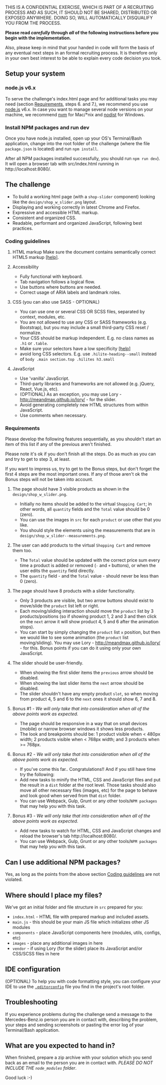 THIS IS A CONFIDENTIAL EXERCISE, WHICH IS PART OF A RECRUITING PROCESS AND AS SUCH, IT SHOULD NOT BE SHARED, DISTRIBUTED OR EXPOSED ANYWHERE. DOING SO, WILL AUTOMATICALLY DISQUALIFY YOU FROM THE PROCESS.


**Please read *carefully* through *all* of the following instructions before you begin with the implementation.**


Also, please keep in mind that your handed in code will form the basis of any eventual next steps in an formal recruiting process. It is therefore only in your own best interest to be able to explain every code decision you took.


## Setup your system

### node.js v6.x

To serve the challenge's index.html page and for additional tasks you may need (section [Requirements](#requirements), steps 6. and 7.), we recommend you use [node.js](https://nodejs.org) v6.x. In case you want to manage several node versions on your machine, we recommend [nvm](https://github.com/creationix/nvm) for Mac/*nix and [nodist](https://github.com/marcelklehr/nodist) for Windows.


### Install NPM packages and run dev

Once you have node.js installed, open up your OS's Terminal/Bash application, change into the root folder of the challenge (where the file `package.json` is located) and run `npm install`.

After all NPM packages installed successfully, you should run `npm run dev`). It will open a browser tab with src/index.html running in http://localhost:8080/.


## The challenge

* To build a working html page (with a `shop-slider` component) looking like the `design/shop_w_slider.png` layout.
* Displaying and working correctly in latest Chrome and Firefox.
* Expressive and accessible HTML markup.
* Consistent and organized CSS.
* Readable, performant and organized JavaScript, following best practices.


### Coding guidelines

1. HTML markup
    Make sure the document contains semantically correct HTML5 markup [[help]](http://html5doctor.com/lets-talk-about-semantics/).

2. Accessibility
    - Fully functional with keyboard.
    - Tab navigation follows a logical flow.
    - Use buttons where buttons are needed.
    - Correct usage of ARIA labels and landmark roles.

3. CSS (you can also use SASS - OPTIONAL)
    - You can use one or several CSS OR SCSS files, separated by context, modules, etc.
    - You are not allowed to use any CSS or SASS frameworks (e.g. Bootstrap), but you may include a small third-party CSS reset / normalize.
    - Your CSS should be markup independent. E.g. no class names as `.h1` or `.table`.
    - Make sure your selectors have a low specificity [[help]](https://css-tricks.com/strategies-keeping-css-specificity-low/)
    - avoid long CSS selectors. E.g. use `.hilite-heading--small` instead of `body .main section.top .hilites h3.small`

4. JavaScript
    - Use 'vanilla' JavaScript.
    - Third-party libraries and frameworks are not allowed (e.g. jQuery, React, Vue.js, etc).
    - (OPTIONAL) As an exception, you may use Lory - http://meandmax.github.io/lory/ - for the slider.
    - Avoid generating completely new HTML structures from within JavaScript.
    - Use comments when necessary.


### Requirements

Please develop the following features sequentially, as you shouldn't start an item of this list if any of the previous aren't finished.

Please note it's ok if you don't finish all the steps. Do as much as you can and try to get to step 3, at least.

If you want to impress us, try to get to the Bonus steps, but don't forget the first 4 steps are the most important ones. If any of those aren't ok the Bonus steps will not be taken into account.

1. The page should have 3 visible products as shown in the `design/shop_w_slider.png`.
    - Initially no items should be added to the virtual `Shopping Cart`; in other words, all `quantity` fields and the `Total` value should be 0 (zero).
    - You can use the images in `src` for each `product` or use other that you like.
    - You should style the elements using the measurements that are in `design/shop_w_slider--measurements.png`.

2. The user can add products to the virtual `Shopping Cart` and remove them too.
    - The `Total` value should be updated with the correct price sum every time a product is added or removed (`-` and `+` buttons), or when the user edits the `quantity` field directly.
    - The `quantity` field - and the `Total` value - should never be less than 0 (zero).

3. The page should have 8 products with a slider functionality.
    - Only 3 products are visible, but two arrow buttons should exist to move/slide the `product` list left or right.
    - Each moving/sliding interaction should move the `product` list by 3 products/positions (so if showing product 1, 2 and 3 and then click on the `next` arrow it will show product 4, 5 and 6 after the animation stops).
    - You can start by simply changing the `product` list `x` position, but then we would like to see some animation (the `product` list moving/sliding). You may use Lory - http://meandmax.github.io/lory/ - for this. Bonus points if you can do it using only your own JavaScript.

4. The slider should be user-friendly.
    - When showing the first slider items the `previous` arrow should be disabled.
    - When showing the last slider items the `next` arrow should be disabled.
    - The slider shouldn't have any empty product `slot`, so when moving from product 4, 5 and 6 to the `next` ones it should show 6, 7 and 8. 

5. Bonus #1 - *We will only take that into consideration when all of the above points work as expected.*
    - The page should be responsive in a way that on small devices (mobile) or narrow browser windows it shows less products.
    - The look and breakpoints should be: 1 product visible when < 480px width; 2 products visible when < 768px width; and 3 products when >= 768px.

6. Bonus #2 - *We will only take that into consideration when all of the above points work as expected.*
    - If you've come this far.. Congratulations!! And if you still have time try the following:
    - Add new tasks to minify the HTML, CSS and JavaScript files and put the result in a `dist` folder at the root level. Those tasks should also move all other necessary files (images, etc) for the page to behave and look good when served from that `dist` folder.
    - You can use Webpack, Gulp, Grunt or any other tools/`NPM packages` that may help you with this task.

7. Bonus #3 - *We will only take that into consideration when all of the above points work as expected.*
    - Add new tasks to watch for HTML, CSS and JavaScript changes and reload the browser's tab http://localhost:8080/.
    - You can use Webpack, Gulp, Grunt or any other tools/`NPM packages` that may help you with this task.


## Can I use additional NPM packages?

Yes, as long as the points from the above section [Coding guidelines](#coding-guidelines) are not violated.


## Where should I place my files?

We've got an initial folder and file structure in `src` prepared for you:

* `index.html` - HTML file with prepared markup and included assets.
* `main.js` - this should be your main JS file which initializes other JS modules
* `components` - place JavaScript components here (modules, utils, configs, etc)
* `images` - place any additional images in here
* `vendor` - if using Lory (for the slider) place its JavaScript and/or CSS/SCSS files in here


## IDE configuration

(OPTIONAL) To help you with code formatting style, you can configure your IDE to use the [`.editorconfig`](http://editorconfig.org/#download) file you find in the project's root folder. 


## Troubleshooting

If you experience problems during the challenge send a message to the Mercedes-Benz.io person you are in contact with, describing the problem, your steps and sending screenshots or pasting the error log of your Terminal/Bash application.


## What are you expected to hand in?

When finished, prepare a zip archive with your solution which you send back as an email to the person you are in contact with. *PLEASE DO NOT INCLUDE THE `node_modules` folder*.

Good luck :-)
